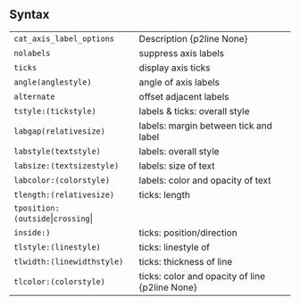 ## Syntax

|                                      |                                                |
|--------------------------------------|------------------------------------------------|
| `cat_axis_label_options`             | Description {p2line None}                      |
| `nolabels`                           | suppress axis labels                           |
| `ticks`                              | display axis ticks                             |
| `angle(anglestyle)`              | angle of axis labels                           |
| `alternate`                          | offset adjacent labels                         |
| `tstyle:(tickstyle)`             | labels & ticks: overall style                  |
| `labgap(relativesize)`           | labels: margin between tick and label          |
| `labstyle(textstyle)`            | labels: overall style                          |
| `labsize:(textsizestyle)`        | labels: size of text                           |
| `labcolor:(colorstyle)`          | labels: color and opacity of text              |
| `tlength:(relativesize)`         | ticks: length                                  |
| `tposition:(outside`\|`crossing`\| |                                                |
| `inside:)`                           | ticks: position/direction                      |
| `tlstyle:(linestyle)`            | ticks: linestyle of                            |
| `tlwidth:(linewidthstyle)`       | ticks: thickness of line                       |
| `tlcolor:(colorstyle)`           | ticks: color and opacity of line {p2line None} |

